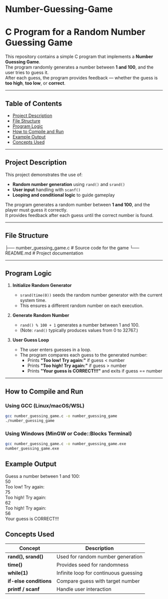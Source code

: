 # Number-Guessing-Game
# C Program for a Random Number Guessing Game

This repository contains a simple C program that implements a **Number Guessing Game**.  
The program randomly generates a number between **1 and 100**, and the user tries to guess it.  
After each guess, the program provides feedback — whether the guess is **too high**, **too low**, or **correct**.

---

## Table of Contents
- [Project Description](#project-description)
- [File Structure](#file-structure)
- [Program Logic](#program-logic)
- [How to Compile and Run](#how-to-compile-and-run)
- [Example Output](#example-output)
- [Concepts Used](#concepts-used)

---

## Project Description
This project demonstrates the use of:
- **Random number generation** using `rand()` and `srand()`
- **User input** handling with `scanf()`
- **Looping and conditional logic** to guide gameplay

The program generates a random number between **1 and 100**, and the player must guess it correctly.  
It provides feedback after each guess until the correct number is found.

---

## File Structure

├── number_guessing_game.c # Source code for the game
└── README.md # Project documentation

---

## Program Logic

1. **Initialize Random Generator**
   - `srand(time(0))` seeds the random number generator with the current system time.
   - This ensures a different random number on each execution.

2. **Generate Random Number**
   - `rand() % 100 + 1` generates a number between 1 and 100.
   - (Note: `rand()` typically produces values from 0 to 32767.)

3. **User Guess Loop**
   - The user enters guesses in a loop.
   - The program compares each guess to the generated number:
     - Prints **"Too low! Try again:"** if guess < number  
     - Prints **"Too high! Try again:"** if guess > number  
     - Prints **"Your guess is CORRECT!!!"** and exits if guess == number

---

## How to Compile and Run
### **Using GCC (Linux/macOS/WSL)**
```bash
gcc number_guessing_game.c -o number_guessing_game
./number_guessing_game
```
### **Using Windows (MinGW or Code::Blocks Terminal)**
```bash
gcc number_guessing_game.c -o number_guessing_game.exe
number_guessing_game.exe
```
## Example Output
Guess a number between 1 and 100:  
50  
Too low! Try again:  
75  
Too high! Try again:  
62  
Too high! Try again:  
56  
Your guess is CORRECT!!!  

## Concepts Used

| Concept                | Description                           |
| ---------------------- | ------------------------------------- |
| **rand(), srand()**    | Used for random number generation     |
| **time()**             | Provides seed for randomness          |
| **while(1)**           | Infinite loop for continuous guessing |
| **if-else conditions** | Compare guess with target number      |
| **printf / scanf**     | Handle user interaction               |

